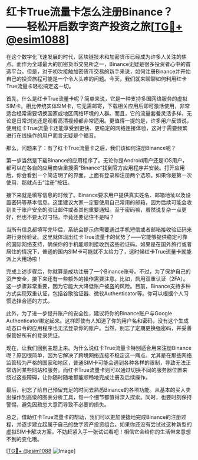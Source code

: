# 红卡True流量卡怎么注册Binance？——轻松开启数字资产投资之旅[[TG💪+ @esim1088](https://t.me/s/esim1088)]

在这个数字化飞速发展的时代，区块链技术和加密货币已经成为许多人关注的焦点。而作为全球最大的加密货币交易所之一，Binance无疑是很多投资者心中的首选平台。但是，对于初次接触加密货币交易的新手来说，如何注册Binance并开始自己的投资旅程可能是一个令人头疼的问题。今天，我们就来聊聊如何利用红卡True流量卡轻松搞定这一切。

首先，什么是红卡True流量卡呢？简单来说，它是一种支持多国网络服务的虚拟SIM卡。相比传统实体SIM卡，它无需邮寄，下载相关应用后即可激活使用，非常适合经常需要切换国家或地区网络环境的人群。而且，它的流量套餐灵活多样，无论是日常浏览还是观看高清视频都非常适用。更值得一提的是，许多用户反馈说，使用红卡True流量卡还能享受到更快、更稳定的网络连接体验，这对于需要频繁进行在线操作的用户而言无疑是个福音。

那么，问题来了：有了红卡True流量卡之后，我们该如何注册Binance呢？

第一步当然是下载Binance的应用程序了。无论你是Android用户还是iOS用户，都可以在各自的应用商店里搜索“Binance”找到官方应用程序并安装。打开应用后，你会看到一个简洁明了的界面，上面有登录和注册两个选项。如果你是第一次使用，那就点击“注册”按钮。

接下来就是填写信息的时候了。Binance要求用户提供真实姓名、邮箱地址以及设置密码等基本信息。这里建议大家一定要使用自己常用的邮箱，因为后续可能会收到关于账户安全的验证邮件或者其他重要通知。至于密码嘛，虽然说复杂一点更好，但也不要太过刁钻，毕竟还要记住不是吗？

当所有信息都填写完毕后，系统会提示你需要通过手机短信或者邮箱接收验证码来进行身份验证。这里就体现出红卡True流量卡的优势了——它能够提供稳定可靠的国际网络支持，确保你的手机能顺利接收到这些验证码。如果是在国外旅行或者居住的情况下，普通的国内SIM卡可能就不太给力了，这时候红卡True流量卡就能派上大用场啦！

完成上述步骤后，你就算是成功注册了一个Binance账号。不过，为了保护自己的资产安全，接下来还有一些额外的操作需要注意。比如，启用双重认证（2FA）。这一步骤非常重要，因为它能大大降低账户被盗的风险。目前，Binance支持多种方式实现双重认证，包括谷歌验证器、微软Authenticator等。你可以根据个人习惯选择合适的方式。

此外，为了进一步提升账户的安全性，建议将你的Binance账户与Google Authenticator绑定起来。这样即使有人知道了你的用户名和密码，没有这个生成动态口令的应用程序也无法登录你的账户。当然，别忘了定期更换强密码，并妥善保管好所有的登录凭证。

现在，让我们回到主题上来。为什么说红卡True流量卡特别适合用来注册Binance呢？原因很简单，因为它解决了跨境网络连接不稳定这一痛点。尤其是在那些网络监管较为严格的国家和地区，普通SIM卡可能会遇到各种各样的限制，导致无法正常访问某些网站和服务。而红卡True流量卡则可以通过切换不同的服务器位置来绕过这些障碍，让你随时随地都能顺畅地完成注册及后续操作。

最后，别忘了给自己预留充足的时间去熟悉Binance的各项功能。从基本的买入卖出操作到高级的图表分析工具，每一个细节都值得深入探索。同时，也要时刻保持警惕，避免因疏忽大意而导致不必要的损失。

总之，借助红卡True流量卡的帮助，我们可以更加便捷地完成Binance的注册过程，并逐步建立起属于自己的数字资产投资组合。如果你还没有尝试过这种新型的虚拟SIM卡解决方案，不妨赶紧入手一张试试看吧！相信它会给你的生活带来意想不到的变化哦。

[[TG💪+ @esim1088](https://t.me/s/esim1088) ![Image](https://i.postimg.cc/4NQfJmqS/Snipaste-2025-05-13-00-14-12.png)]
